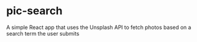 # pic-search
A simple React app that uses the Unsplash API to fetch photos based on a search term the user submits

